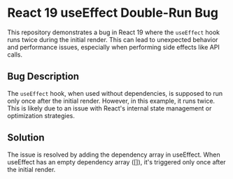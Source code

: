 # React 19 useEffect Double-Run Bug

This repository demonstrates a bug in React 19 where the `useEffect` hook runs twice during the initial render.  This can lead to unexpected behavior and performance issues, especially when performing side effects like API calls.

## Bug Description

The `useEffect` hook, when used without dependencies, is supposed to run only once after the initial render. However, in this example, it runs twice. This is likely due to an issue with React's internal state management or optimization strategies.

## Solution

The issue is resolved by adding the dependency array in useEffect. When useEffect has an empty dependency array ([]), it's triggered only once after the initial render.